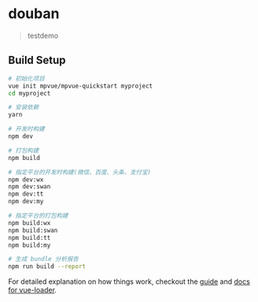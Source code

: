 # douban

> testdemo

## Build Setup

``` bash
# 初始化项目
vue init mpvue/mpvue-quickstart myproject
cd myproject

# 安装依赖
yarn

# 开发时构建
npm dev

# 打包构建
npm build

# 指定平台的开发时构建(微信、百度、头条、支付宝)
npm dev:wx
npm dev:swan
npm dev:tt
npm dev:my

# 指定平台的打包构建
npm build:wx
npm build:swan
npm build:tt
npm build:my

# 生成 bundle 分析报告
npm run build --report
```

For detailed explanation on how things work, checkout the [guide](http://vuejs-templates.github.io/webpack/) and [docs for vue-loader](http://vuejs.github.io/vue-loader).
